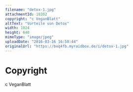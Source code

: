 ```yaml
---
filename: "detox-1.jpg"
attachmentId: 18302
copyright: "c VeganBlatt"
altText: "Vorteile von Detox"
width: 1024
height: 640
mimeType: "image/jpeg"
uploadDate: "2016-03-16 16:58:44"
originalUrl: "https://bxq4fb.myraidbox.de/i/detox-1.jpg"
---
```


# Copyright

c VeganBlatt
